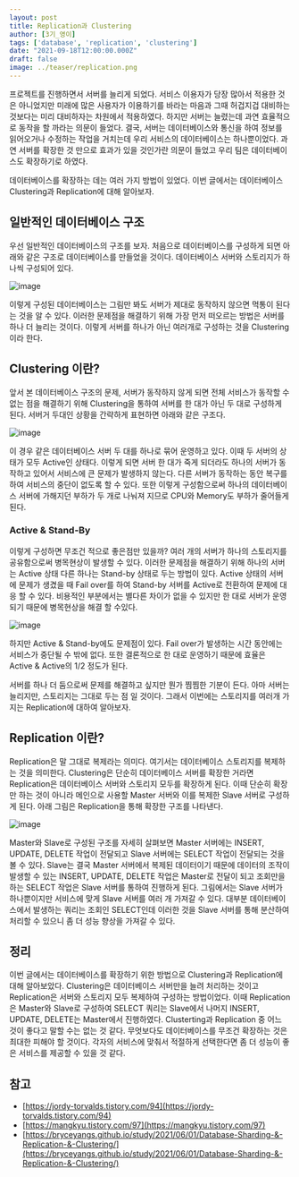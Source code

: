 ```yaml
---
layout: post  
title: Replication과 Clustering
author: [3기_영이]
tags: ['database', 'replication', 'clustering']
date: "2021-09-18T12:00:00.000Z"
draft: false
image: ../teaser/replication.png
---
```

프로젝트를 진행하면서 서버를 늘리게 되었다. 서비스 이용자가 당장 많아서 적용한 것은 아니었지만 미래에 많은 사용자가 이용하기를 바라는 마음과 그때 허겁지겁 대비하는 것보다는 미리 대비하자는 차원에서 적용하였다. 하지만 서버는 늘렸는데 과연 효율적으로 동작을 할 까라는 의문이 들었다. 결국, 서버는 데이터베이스와 통신을 하여 정보를 읽어오거나 수정하는 작업을 거치는데 우리 서비스의 데이터베이스는 하나뿐이었다. 과연 서버를 확장한 것 만으로 효과가 있을 것인가란 의문이 들었고 우리 팀은 데이터베이스도 확장하기로 하였다.

데이터베이스를 확장하는 데는 여러 가지 방법이 있었다. 이번 글에서는 데이터베이스 Clustering과 Replication에 대해 알아보자.

## 일반적인 데이터베이스 구조

우선 일반적인 데이터베이스의 구조를 보자. 처음으로 데이터베이스를 구성하게 되면 아래와 같은 구조로 데이터베이스를 만들었을 것이다. 데이터베이스 서버와 스토리지가 하나씩 구성되어 있다.

![image](https://user-images.githubusercontent.com/63634505/133868099-4176692c-f042-47ec-af6c-a3ee969f2786.png)

이렇게 구성된 데이터베이스는 그림만 봐도 서버가 제대로 동작하지 않으면 먹통이 된다는 것을 알 수 있다. 이러한 문제점을 해결하기 위해 가장 먼저 떠오르는 방법은 서버를 하나 더 늘리는 것이다. 이렇게 서버를 하나가 아닌 여러개로 구성하는 것을 Clustering이라 한다.

## Clustering 이란?

앞서 본 데이터베이스 구조의 문제, 서버가 동작하지 않게 되면 전체 서비스가 동작할 수 없는 점을 해결하기 위해 Clustering을 통하여 서버를 한 대가 아닌 두 대로 구성하게 된다. 서버거 두대인 상황을 간략하게 표현하면 아래와 같은 구조다.

![image](https://user-images.githubusercontent.com/63634505/133868115-03263a5c-d337-4707-a2b6-afcc43c6f552.png)

이 경우 같은 데이터베이스 서버 두 대를 하나로 묶어 운영하고 있다. 이때 두 서버의 상태가 모두 Active인 상태다. 이렇게 되면 서버 한 대가 죽게 되더라도 하나의 서버가 동작하고 있어서 서비스에 큰 문제가 발생하지 않는다. 다른 서버가 동작하는 동안 복구를 하여 서비스의 중단이 없도록 할 수 있다. 또한 이렇게 구성함으로써 하나의 데이터베이스 서버에 가해지던 부하가 두 개로 나눠져 지므로 CPU와 Memory도 부하가 줄어들게 된다.

### Active & Stand-By

이렇게 구성하면 무조건 적으로 좋은점만 있을까? 여러 개의 서버가 하나의 스토리지를 공유함으로써 병목현상이 발생할 수 있다. 이러한 문제점을 해결하기 위해 하나의 서버는 Active 상태 다른 하나는 Stand-by 상태로 두는 방법이 있다. Active 상태의 서버에 문제가 생겼을 때 Fail over를 하여 Stand-by 서버를 Active로 전환하여 문제에 대응 할 수 있다. 비용적인 부분에서는 별다른 차이가 없을 수 있지만 한 대로 서버가 운영되기 때문에 병목현상을 해결 할 수있다.

![image](https://user-images.githubusercontent.com/63634505/133868138-68c71901-79fb-4502-8429-f450fd6eaedf.png)

하지만 Active & Stand-by에도 문제점이 있다. Fail over가 발생하는 시간 동안에는 서비스가 중단될 수 밖에 없다. 또한 결론적으로 한 대로 운영하기 때문에 효율은 Active & Active의 1/2 정도가 된다.

서버를 하나 더 둠으로써 문제를 해결하고 싶지만 뭔가 찜찜한 기분이 든다. 아마 서버는 늘리지만, 스토리지는 그대로 두는 점 일 것이다. 그래서 이번에는 스토리지를 여러개 가지는 Replication에 대하여 알아보자.

## Replication 이란?

Replication은 말 그대로 복제라는 의미다. 여기서는 데이터베이스 스토리지를 복제하는 것을 의미한다. Clustering은 단순히 데이터베이스 서버를 확장한 거라면 Replication은 데이터베이스 서버와 스토리지 모두를 확장하게 된다. 이때 단순히 확장만 하는 것이 아니라 메인으로 사용할 Master 서버와 이를 복제한 Slave 서버로 구성하게 된다. 아래 그림은 Replication을 통해 확장한 구조를 나타낸다.

![image](https://user-images.githubusercontent.com/63634505/133868152-6a82b34f-1994-484b-805e-cd0b2f9c4d5b.png)

Master와 Slave로 구성된 구조를 자세히 살펴보면 Master 서버에는 INSERT, UPDATE, DELETE 작업이 전달되고 Slave 서버에는 SELECT 작업이 전달되는 것을 볼 수 있다. Slave는 결국 Master 서버에서 복제된 데이터이기 때문에 데이터의 조작이 발생할 수 있는 INSERT, UPDATE, DELETE 작업은 Master로 전달이 되고 조회만을 하는 SELECT 작업은 Slave 서버를 통하여 진행하게 된다. 그림에서는 Slave 서버가 하나뿐이지만 서비스에 맞게 Slave 서버를 여러 개 가져갈 수 있다. 대부분 데이터베이스에서 발생하는 쿼리는 조회인 SELECT인데 이러한 것을 Slave 서버를 통해 분산하여 처리할 수 있으니 좀 더 성능 향상을 가져갈 수 있다.

## 정리

이번 글에서는 데이터베이스를 확장하기 위한 방법으로 Clustering과 Replication에 대해 알아보았다. Clustering은 데이터베이스 서버만을 늘려 처리하는 것이고 Replication은 서버와 스토리지 모두 복제하여 구성하는 방법이었다. 이때 Replication은 Master와 Slave로 구성하여 SELECT 쿼리는 Slave에서 나머지 INSERT, UPDATE, DELETE는 Master에서 진행하였다. Clusterting과 Replication 중 어느 것이 좋다고 말할 수는 없는 것 같다. 무엇보다도 데이터베이스를 무조건 확장하는 것은 최대한 피해야 할 것이다. 각자의 서비스에 맞춰서 적절하게 선택한다면 좀 더 성능이 좋은 서비스를 제공할 수 있을 것 같다.

## 참고

- [https://jordy-torvalds.tistory.com/94](https://jordy-torvalds.tistory.com/94)
- [https://mangkyu.tistory.com/97](https://mangkyu.tistory.com/97)
- [https://bryceyangs.github.io/study/2021/06/01/Database-Sharding-&-Replication-&-Clustering/](https://bryceyangs.github.io/study/2021/06/01/Database-Sharding-&-Replication-&-Clustering/)
